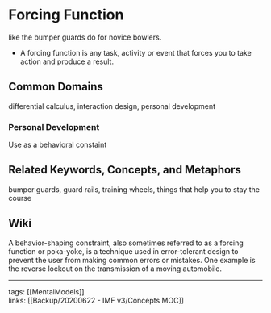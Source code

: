 # Forcing Function
like the bumper guards do for novice bowlers.
- A forcing function is any task, activity or event that forces you to take action and produce a result. 

## Common Domains
differential calculus, interaction design, personal development

### Personal Development
Use as a behavioral constaint

## Related Keywords, Concepts, and Metaphors
bumper guards, guard rails, training wheels, things that help you to stay the course

## Wiki
A behavior-shaping constraint, also sometimes referred to as a forcing function or poka-yoke, is a technique used in error-tolerant design to prevent the user from making common errors or mistakes. One example is the reverse lockout on the transmission of a moving automobile. 

---
tags: [[MentalModels]]   
links: [[Backup/20200622 - IMF v3/Concepts MOC]]

